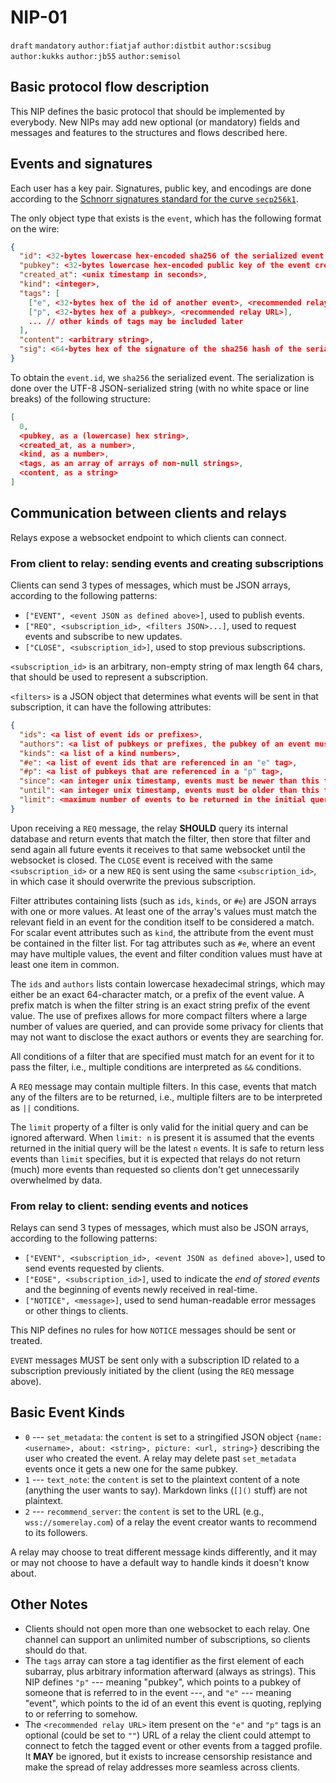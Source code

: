 # NIP-01

`draft` `mandatory` `author:fiatjaf` `author:distbit` `author:scsibug` `author:kukks` `author:jb55` `author:semisol`

## Basic protocol flow description

This NIP defines the basic protocol that should be implemented by everybody.
New NIPs may add new optional (or mandatory) fields and messages and features to the structures and flows described here.

## Events and signatures

Each user has a key pair.
Signatures, public key, and encodings are done according to the [Schnorr signatures standard for the curve `secp256k1`](https://bips.xyz/340).

The only object type that exists is the `event`, which has the following format on the wire:

```json
{
  "id": <32-bytes lowercase hex-encoded sha256 of the serialized event data>,
  "pubkey": <32-bytes lowercase hex-encoded public key of the event creator>,
  "created_at": <unix timestamp in seconds>,
  "kind": <integer>,
  "tags": [
    ["e", <32-bytes hex of the id of another event>, <recommended relay URL>],
    ["p", <32-bytes hex of a pubkey>, <recommended relay URL>],
    ... // other kinds of tags may be included later
  ],
  "content": <arbitrary string>,
  "sig": <64-bytes hex of the signature of the sha256 hash of the serialized event data, which is the same as the "id" field>
}
```

To obtain the `event.id`, we `sha256` the serialized event.
The serialization is done over the UTF-8 JSON-serialized string (with no white space or line breaks) of the following structure:

```json
[
  0,
  <pubkey, as a (lowercase) hex string>,
  <created_at, as a number>,
  <kind, as a number>,
  <tags, as an array of arrays of non-null strings>,
  <content, as a string>
]
```

## Communication between clients and relays

Relays expose a websocket endpoint to which clients can connect.

### From client to relay: sending events and creating subscriptions

Clients can send 3 types of messages, which must be JSON arrays, according to the following patterns:

- `["EVENT", <event JSON as defined above>]`, used to publish events.
- `["REQ", <subscription_id>, <filters JSON>...]`, used to request events and subscribe to new updates.
- `["CLOSE", <subscription_id>]`, used to stop previous subscriptions.

`<subscription_id>` is an arbitrary, non-empty string of max length 64 chars, that should be used to represent a subscription.

`<filters>` is a JSON object that determines what events will be sent in that subscription, it can have the following attributes:

```json
{
  "ids": <a list of event ids or prefixes>,
  "authors": <a list of pubkeys or prefixes, the pubkey of an event must be one of these>,
  "kinds": <a list of a kind numbers>,
  "#e": <a list of event ids that are referenced in an "e" tag>,
  "#p": <a list of pubkeys that are referenced in a "p" tag>,
  "since": <an integer unix timestamp, events must be newer than this to pass>,
  "until": <an integer unix timestamp, events must be older than this to pass>,
  "limit": <maximum number of events to be returned in the initial query>
}
```

Upon receiving a `REQ` message, the relay **SHOULD** query its internal database and return events that match the filter, then store that filter and send again all future events it receives to that same websocket until the websocket is closed.
The `CLOSE` event is received with the same `<subscription_id>` or a new `REQ` is sent using the same `<subscription_id>`, in which case it should overwrite the previous subscription.

Filter attributes containing lists (such as `ids`, `kinds`, or `#e`) are JSON arrays with one or more values.
At least one of the array's values must match the relevant field in an event for the condition itself to be considered a match.
For scalar event attributes such as `kind`, the attribute from the event must be contained in the filter list.
For tag attributes such as `#e`, where an event may have multiple values, the event and filter condition values must have at least one item in common.

The `ids` and `authors` lists contain lowercase hexadecimal strings, which may either be an exact 64-character match, or a prefix of the event value.
A prefix match is when the filter string is an exact string prefix of the event value.
The use of prefixes allows for more compact filters where a large number of values are queried, and can provide some privacy for clients that may not want to disclose the exact authors or events they are searching for.

All conditions of a filter that are specified must match for an event for it to pass the filter, i.e., multiple conditions are interpreted as `&&` conditions.

A `REQ` message may contain multiple filters.
In this case, events that match any of the filters are to be returned, i.e., multiple filters are to be interpreted as `||` conditions.

The `limit` property of a filter is only valid for the initial query and can be ignored afterward.
When `limit: n` is present it is assumed that the events returned in the initial query will be the latest `n` events.
It is safe to return less events than `limit` specifies, but it is expected that relays do not return (much) more events than requested so clients don't get unnecessarily overwhelmed by data.

### From relay to client: sending events and notices

Relays can send 3 types of messages, which must also be JSON arrays, according to the following patterns:

- `["EVENT", <subscription_id>, <event JSON as defined above>]`, used to send events requested by clients.
- `["EOSE", <subscription_id>]`, used to indicate the _end of stored events_ and the beginning of events newly received in real-time.
- `["NOTICE", <message>]`, used to send human-readable error messages or other things to clients.

This NIP defines no rules for how `NOTICE` messages should be sent or treated.

`EVENT` messages MUST be sent only with a subscription ID related to a subscription previously initiated by the client (using the `REQ` message above).

## Basic Event Kinds

- `0` --- `set_metadata`: the `content` is set to a stringified JSON object `{name: <username>, about: <string>, picture: <url, string>}` describing the user who created the event.
A relay may delete past `set_metadata` events once it gets a new one for the same pubkey.
- `1` --- `text_note`: the `content` is set to the plaintext content of a note (anything the user wants to say).
Markdown links (`[]()` stuff) are not plaintext.
- `2` --- `recommend_server`: the `content` is set to the URL (e.g., `wss://somerelay.com`) of a relay the event creator wants to recommend to its followers.

A relay may choose to treat different message kinds differently, and it may or may not choose to have a default way to handle kinds it doesn't know about.

## Other Notes

- Clients should not open more than one websocket to each relay.
One channel can support an unlimited number of subscriptions, so clients should do that.
- The `tags` array can store a tag identifier as the first element of each subarray, plus arbitrary information afterward (always as strings).
This NIP defines `"p"` --- meaning "pubkey", which points to a pubkey of someone that is referred to in the event ---, and `"e"` --- meaning "event", which points to the id of an event this event is quoting, replying to or referring to somehow.
- The `<recommended relay URL>` item present on the `"e"` and `"p"` tags is an optional (could be set to `""`) URL of a relay the client could attempt to connect to fetch the tagged event or other events from a tagged profile.
It **MAY** be ignored, but it exists to increase censorship resistance and make the spread of relay addresses more seamless across clients.
